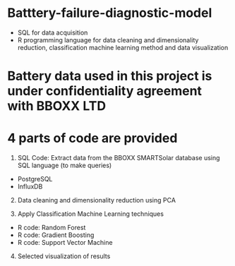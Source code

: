 # Batttery-failure-diagnostic-model
- SQL for data acquisition
- R programming language for data cleaning and dimensionality reduction, classification machine learning method and data visualization

# Battery data used in this project is under confidentiality agreement with BBOXX LTD
# 4 parts of code are provided

1. SQL Code: Extract data from the BBOXX SMARTSolar database using SQL language (to make queries)
- PostgreSQL
- InfluxDB

2. Data cleaning and dimensionality reduction using PCA

3. Apply Classification Machine Learning techniques
 - R code: Random Forest
 - R code: Gradient Boosting
 - R code: Support Vector Machine

4. Selected visualization of results

